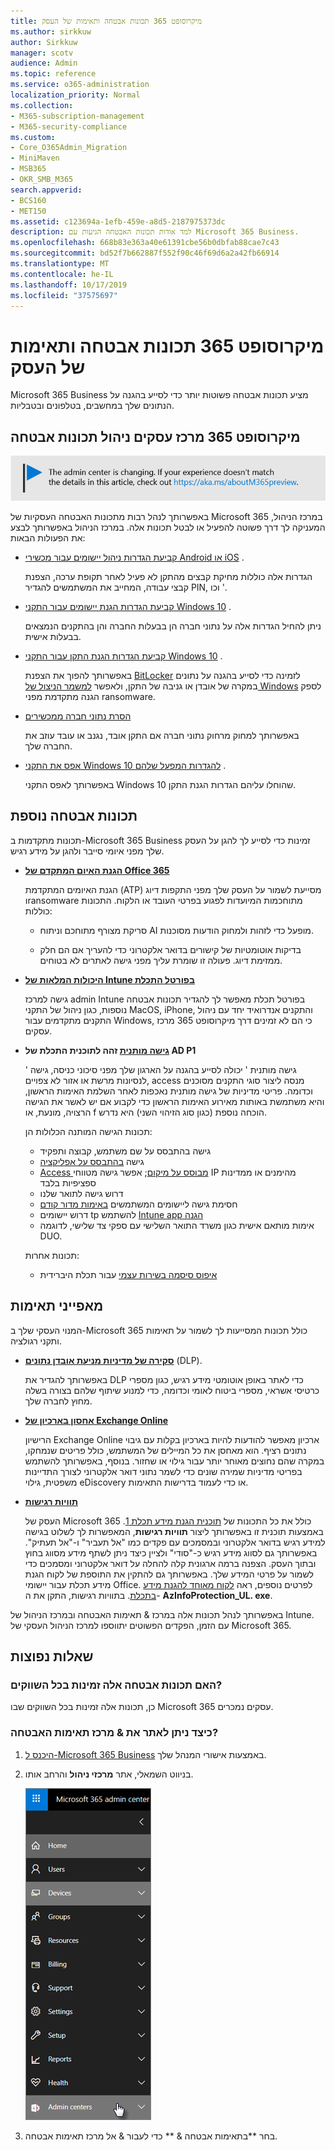 ```yaml
---
title: מיקרוסופט 365 תכונות אבטחה ותאימות של העסק
ms.author: sirkkuw
author: Sirkkuw
manager: scotv
audience: Admin
ms.topic: reference
ms.service: o365-administration
localization_priority: Normal
ms.collection:
- M365-subscription-management
- M365-security-compliance
ms.custom:
- Core_O365Admin_Migration
- MiniMaven
- MSB365
- OKR_SMB_M365
search.appverid:
- BCS160
- MET150
ms.assetid: c123694a-1efb-459e-a8d5-2187975373dc
description: למד אודות תכונות האבטחה הגיעות עם Microsoft 365 Business.
ms.openlocfilehash: 668b83e363a40e61391cbe56b0dbfab88cae7c43
ms.sourcegitcommit: bd52f7b662887f552f90c46f69d6a2a42fb66914
ms.translationtype: MT
ms.contentlocale: he-IL
ms.lasthandoff: 10/17/2019
ms.locfileid: "37575697"
---
```

# <a name="microsoft-365-business-security-and-compliance-features"></a>מיקרוסופט 365 תכונות אבטחה ותאימות של העסק

Microsoft 365 Business מציע תכונות אבטחה פשוטות יותר כדי לסייע בהגנה על הנתונים שלך במחשבים, בטלפונים ובטבליות.
    
## <a name="microsoft-365-business-admin-center-security-features"></a>מיקרוסופט 365 מרכז עסקים ניהול תכונות אבטחה

[![תווית כדי ליידע אותך שמרכז הניהול משתנה ובאפשרותך למצוא פרטים נוספים ב-aka.ms/aboutM365preview.](media/m365admincenterchanging.png)](https://docs.microsoft.com/office365/admin/microsoft-365-admin-center-preview)

באפשרותך לנהל רבות מתכונות האבטחה העסקיות של Microsoft 365 במרכז הניהול, המעניקה לך דרך פשוטה להפעיל או לבטל תכונות אלה. במרכז הניהול באפשרותך לבצע את הפעולות הבאות:
  
  
- [קביעת הגדרות ניהול יישומים עבור מכשירי Android או iOS](app-protection-settings-for-android-and-ios.md) . 
    
    הגדרות אלה כוללות מחיקת קבצים מהתקן לא פעיל לאחר תקופת ערכה, הצפנת קבצי עבודה, המחייב את המשתמשים להגדיר PIN, וכו '.
    
- [קביעת הגדרות הגנת יישומים עבור התקני Windows 10](protection-settings-for-windows-10-devices.md) . 
    
    ניתן להחיל הגדרות אלה על נתוני חברה הן בבעלות החברה והן בהתקנים הנמצאים בבעלות אישית.
    
- [קביעת הגדרות הגנת התקן עבור התקני Windows 10](protection-settings-for-windows-10-pcs.md) . 
    
    באפשרותך להפוך את הצפנת [BitLocker](https://go.microsoft.com/fwlink/p/?linkid=871405) לזמינה כדי לסייע בהגנה על נתונים במקרה של אובדן או גניבה של התקן, ולאפשר [למשמר הניצול של Windows](https://go.microsoft.com/fwlink/p/?linkid=871404) לספק הגנה מתקדמת מפני ransomware. 
    
- [הסרת נתוני חברה ממכשירים](remove-company-data.md)
    
    באפשרותך למחוק מרחוק נתוני חברה אם התקן אובד, נגנב או עובד עוזב את החברה שלך.
    
- [אפס את התקני Windows 10 להגדרות המפעל שלהם](reset-devices-to-factory-settings.md) . 
    
    באפשרותך לאפס התקני Windows 10 שהוחלו עליהם הגדרות הגנת התקן.
    
## <a name="additional-security-features"></a>תכונות אבטחה נוספת 

תכונות מתקדמות ב-Microsoft 365 Business זמינות כדי לסייע לך להגן על העסק שלך מפני איומי סייבר ולהגן על מידע רגיש.
  
- **[הגנת האיום המתקדם של Office 365](https://support.office.com/article/e100fe7c-f2a1-4b7d-9e08-622330b83653)**
    
    הגנת האיומים המתקדמת (ATP) מסייעת לשמור על העסק שלך מפני התקפות דיוג וransomware מתוחכמות המיועדות לפגוע בפרטי העובד או הלקוח. התכונות כוללות:
    
  - סריקת מצורף מתוחכם וניתוח AI מופעל כדי לזהות ולמחוק הודעות מסוכנות.
    
  - בדיקות אוטומטיות של קישורים בדואר אלקטרוני כדי להעריך אם הם חלק ממזימת דיוג. פעולה זו שומרת עליך מפני גישה לאתרים לא בטוחים.

- **[היכולות המלאות של Intune בפורטל התכלת](https://go.microsoft.com/fwlink/p/?linkid=871403)**
    
    גישה למרכז admin Intune בפורטל תכלת מאפשר לך להגדיר תכונות אבטחה נוספות, כגון ניהול של התקני MacOS, iPhone, והתקנים אנדרואיד יחד עם ניהול התקנים מתקדמים עבור Windows, כי הם לא זמינים דרך מיקרוסופט 365 מרכז עסקים.
- **[גישה מותנית](https://docs.microsoft.com/en-us/azure/active-directory/conditional-access/overview) זהה לתוכנית התכלת של AD P1**

    ' גישה מותנית ' יכולה לסייע בהגנה על הארגון שלך מפני סיכוני כניסה, גישה לנסיונות מרשת או אזור לא צפויים, access מנסה ליצור סוגי התקנים מסוכנים וכדומה. פריטי מדיניות של גישה מותנית נאכפות לאחר השלמת האימות הראשון, והיא משתמשת באותות מאירוע האימות הראשון כדי לקבוע אם יש לאשר את הגישה הרצויה, מונעת, או f הוכחה נוספת (כגון סוג הזיהוי השני) היא נדרש.

    תכונות הגישה המותנה הכלולות הן:

    - גישה בהתבסס על שם משתמש, קבוצה ותפקיד
    - גישה [בהתבסס על אפליקציה](https://docs.microsoft.com/azure/active-directory/conditional-access/app-based-conditional-access) 
    - [Access מבוסס על מיקום](https://docs.microsoft.com/azure/active-directory/authentication/howto-registration-mfa-sspr-combined#conditional-access-policies-for-combined-registration);  אפשר גישה מטווחי IP מהימנים או ממדינות ספציפיות בלבד 
    - דרוש גישה לתואר שלנו
    - חסימת גישה ליישומים המשתמשים [באימות מדור קודם](https://docs.microsoft.com/azure/active-directory/conditional-access/block-legacy-authentication)
    - דרוש יישומים tp להשתמש [Intune app הגנה](https://docs.microsoft.com/azure/active-directory/conditional-access/app-protection-based-conditional-access)
    - אימות מותאם אישית כגון משרד התואר השלישי עם ספקי צד שלישי, לדוגמה DUO.
   
    תכונות אחרות:
    - [איפוס סיסמה בשירות עצמי](https://docs.microsoft.com/azure/active-directory/authentication/concept-sspr-customization) עבור תכלת היברידית
    
## <a name="compliance-features"></a>מאפייני תאימות

המנוי העסקי שלך ב-Microsoft 365 כולל תכונות המסייעות לך לשמור על תאימות ותקני רגולציה.

- **[סקירה של מדיניות מניעת אובדן נתונים](https://support.office.com/article/1966b2a7-d1e2-4d92-ab61-42efbb137f5e)** (DLP). 
    
    באפשרותך להגדיר את DLP כדי לאתר באופן אוטומטי מידע רגיש, כגון מספרי כרטיסי אשראי, מספרי ביטוח לאומי וכדומה, כדי למנוע שיתוף שלהם בצורה בשלה מחוץ לחברה שלך.
    
- **[אחסון בארכיון של Exchange Online](https://products.office.com/exchange/microsoft-exchange-online-archiving-email)**
    
    הרישיון Exchange Online ארכיון מאפשר להודעות להיות בארכיון בקלות עם גיבוי נתונים רציף. הוא מאחסן את כל המיילים של המשתמש, כולל פריטים שנמחקו, במקרה שהם נחוצים מאוחר יותר עבור גילוי או שחזור. בנוסף, באפשרותך להשתמש בפריטי מדיניות שמירה שונים כדי לשמר נתוני דואר אלקטרוני לצורך התדיינות משפטית, גילוי eDiscovery או כדי לעמוד בדרישות התאימות.
    
- **[תוויות רגישות](https://docs.microsoft.com/microsoft-365/compliance/sensitivity-labels)**

   העסק של Microsoft 365 כולל את כל התכונות של [תוכנית הגנת מידע תכלת 1](https://go.microsoft.com/fwlink/p/?linkid=871407). באמצעות תוכנית זו באפשרותך ליצור **תוויות רגישות**, המאפשרות לך לשלוט בגישה למידע רגיש בדואר אלקטרוני ובמסמכים עם פקדים כמו "אל תעביר" ו-"אל תעתיק". באפשרותך גם לסווג מידע רגיש כ-"סודי" ולציין כיצד ניתן לשתף מידע מסווג בחוץ ובתוך העסק. הצפנה ברמה ארגונית קלה להחלה על דואר אלקטרוני ומסמכים כדי לשמור על פרטי המידע שלך. באפשרותך גם להתקין את התוספת של לקוח הגנת מידע תכלת עבור יישומי Office. לפרטים נוספים, ראה [לקוח מאוחד להגנת מידע בתכלת](https://docs.microsoft.com/azure/information-protection/rms-client/unifiedlabelingclient-version-release-history). בתוויות רגישות, התקן את ה- **AzInfoProtection_UL. exe**.

באפשרותך לנהל תכונות אלה במרכז &amp; תאימות האבטחה ובמרכז הניהול של Intune. עם הזמן, הפקדים הפשוטים יתווספו למרכז הניהול העסקי של Microsoft 365.
  
    
## <a name="faq"></a>שאלות נפוצות

 ### <a name="are-these-security-features-available-in-all-markets"></a>האם תכונות אבטחה אלה זמינות בכל השווקים?
  
כן, תכונות אלה זמינות בכל השווקים שבו Microsoft 365 עסקים נמכרים.
  
### <a name="how-do-i-find-the-security-amp-compliance-center"></a>כיצד ניתן לאתר את &amp; מרכז תאימות האבטחה?
  
1. [היכנס ל-Microsoft 365 Business](https://portal.microsoft.com/) באמצעות אישורי המנהל שלך. 
    
2. בניווט השמאלי, אתר **מרכזי ניהול** והרחב אותו. 
    
    ![בניווט השמאלי במרכז הניהול של Microsoft 365, בחר במרכזי ניהול.](media/fa4484f8-c637-45fd-a7bd-bdb3abfd6c03.png)
  
3. בחר **בתאימות אבטחה &amp; ** כדי לעבור &amp; אל מרכז תאימות אבטחה.